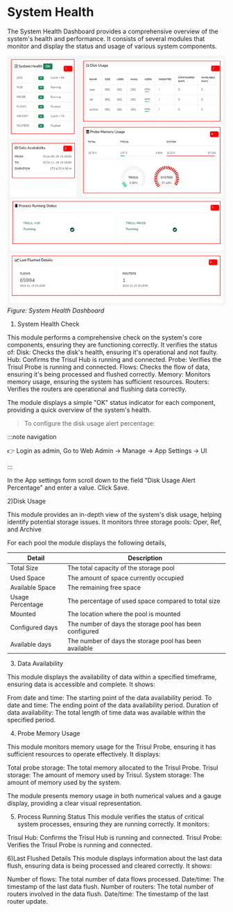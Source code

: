 # System Health



The System Health Dashboard provides a comprehensive overview of the system's health and performance. It consists of several modules that monitor and display the status and usage of various system components.

![](images/system_health.png)  
*Figure: System Health Dashboard*  

1) System Health Check

This module performs a comprehensive check on the system's core components, ensuring they are functioning correctly. It verifies the status of:
Disk: Checks the disk's health, ensuring it's operational and not faulty.
Hub: Confirms the Trisul Hub is running and connected.
Probe: Verifies the Trisul Probe is running and connected.
Flows: Checks the flow of data, ensuring it's being processed and flushed correctly.
Memory: Monitors memory usage, ensuring the system has sufficient resources.
Routers: Verifies the routers are operational and flushing data correctly.

The module displays a simple "OK" status indicator for each component, providing a quick overview of the system's health.

> To configure the disk usage alert percentage:

:::note navigation

:point_right: Login as admin, Go to Web Admin &rarr; Manage &rarr; App Settings &rarr; UI

:::

In the App settings form scroll down to the field "Disk Usage Alert Percentage" and enter a value. Click Save.


2)Disk Usage

This module provides an in-depth view of the system's disk usage, helping identify potential storage issues. It monitors three storage pools: Oper, Ref, and Archive

For each pool the module displays the following details,

| Detail | Description |
|--------|-------------|
| Total Size | The total capacity of the storage pool |
| Used Space | The amount of space currently occupied |
| Available Space | The remaining free space |
| Usage Percentage | The percentage of used space compared to total size |
| Mounted | The location where the pool is mounted |
| Configured days | The number of days the storage pool has been configured |
| Available days | The number of days the storage pool has been available |

3) Data Availability

This module displays the availability of data within a specified timeframe, ensuring data is accessible and complete. It shows:

From date and time: The starting point of the data availability period.
To date and time: The ending point of the data availability period.
Duration of data availability: The total length of time data was available within the specified period.

4) Probe Memory Usage

This module monitors memory usage for the Trisul Probe, ensuring it has sufficient resources to operate effectively. It displays:

Total probe storage: The total memory allocated to the Trisul Probe.
Trisul storage: The amount of memory used by Trisul.
System storage: The amount of memory used by the system.

The module presents memory usage in both numerical values and a gauge display, providing a clear visual representation.

5) Process Running Status
This module verifies the status of critical system processes, ensuring they are running correctly. It monitors:

Trisul Hub: Confirms the Trisul Hub is running and connected.
Trisul Probe: Verifies the Trisul Probe is running and connected.

6)Last Flushed Details
This module displays information about the last data flush, ensuring data is being processed and cleared correctly. It shows:

Number of flows: The total number of data flows processed.
Date/time: The timestamp of the last data flush.
Number of routers: The total number of routers involved in the data flush.
Date/time: The timestamp of the last router update.